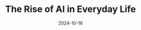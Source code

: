 ---
layout: default
title: "The Rise of AI in Everyday Life"
date: 2024-10-16
image: ../assets/images/blog/blog3.png
reading_time: 2
excerpt: "Artificial Intelligence (AI) is transforming the way we live, work, and interact. From virtual assistants like Siri and Alexa to smart home devices that optimize energy usage, AI is seamlessly integrating into our daily routines. Businesses are leveraging AI for customer service chatbots, predictive analytics, and even product recommendations, enhancing user experiences. As AI technology continues to evolve, its potential to streamline tasks and improve decision-making will reshape industries and elevate our quality of life. Embracing AI today means preparing for a smarter, more efficient tomorrow."
---